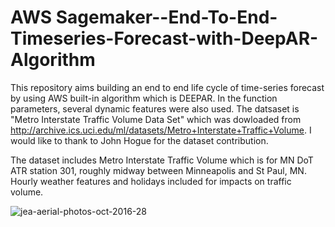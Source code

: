 # AWS Sagemaker--End-To-End-Timeseries-Forecast-with-DeepAR-Algorithm
This repository aims building an end to end life cycle of time-series forecast by using AWS built-in algorithm which is DEEPAR. In the function parameters, several dynamic features were also used. 
The datsaset is "Metro Interstate Traffic Volume Data Set" which was dowloaded from http://archive.ics.uci.edu/ml/datasets/Metro+Interstate+Traffic+Volume. I would like to thank to John Hogue for the dataset contribution. 

The dataset includes Metro Interstate Traffic Volume which is for MN DoT ATR station 301, roughly midway between Minneapolis and St Paul, MN. Hourly weather features and holidays included for impacts on traffic volume.

![jea-aerial-photos-oct-2016-28](https://user-images.githubusercontent.com/43319575/117181493-355b2a00-adcd-11eb-9bc2-acbdd57cba67.jpg)
